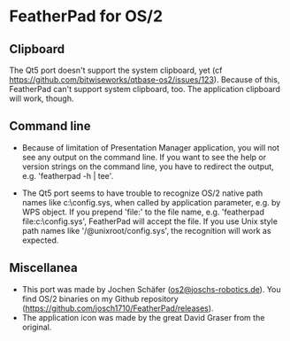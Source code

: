 # FeatherPad for OS/2

## Clipboard
The Qt5 port doesn't support the system clipboard, yet 
(cf https://github.com/bitwiseworks/qtbase-os2/issues/123).
Because of this, FeatherPad can't support system clipboard, too.
The application clipboard will work, though. 

## Command line
* Because of limitation of Presentation Manager application, you will not see
any output on the command line. If you want to see the help or version strings
on the command line, you have to redirect the output, e.g. 'featherpad -h | tee'.

* The Qt5 port seems to have trouble to recognize OS/2 native path names 
like c:\config.sys, when called by application parameter, e.g. by WPS object.
If you prepend 'file:' to the file name, e.g. 'featherpad file:c:\config.sys', 
FeatherPad will accept the file.
If you use Unix style path names like '/@unixroot/config.sys', the recognition
will work as expected.

## Miscellanea
* This port was made by Jochen Schäfer (os2@joschs-robotics.de). You find OS/2 binaries
 on my Github repository (https://github.com/josch1710/FeatherPad/releases).
* The application icon was made by the great David Graser from the original.

